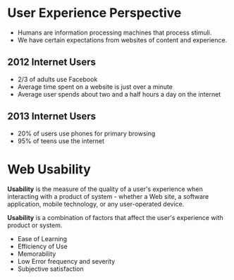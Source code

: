 User Experience Perspective
===========================
- Humans are information processing machines that process stimuli.
- We have certain expectations from websites of content and experience.

2012 Internet Users
-------------------
- 2/3 of adults use Facebook
- Average time spent on a website is just over a minute
- Average user spends about two and a half hours a day on the internet

2013 Internet Users
-------------------
- 20% of users use phones for primary browsing
- 95% of teens use the internet

Web Usability
=============
**Usability** is the measure of the quality of a user's experience when interacting with a product of system - whether a Web site, a software application, mobile technology, or any user-operated device.

**Usability** is a combination of factors that affect the user's experience with product or system.

- Ease of Learning
- Efficiency of Use
- Memorability
- Low Error frequency and severity
- Subjective satisfaction